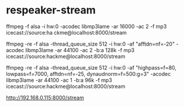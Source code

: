 # respeaker-stream

ffmpeg -f alsa -i hw:0 -acodec libmp3lame -ar 16000 -ac 2 -f mp3 icecast://source:ha
ckme@localhost:8000/stream

ffmpeg -re -f alsa -thread_queue_size 512 -i hw:0 -af "afftdn=nf=-20" -acodec libmp3lame -ar 44100 -ac 2 -b:a 128k -f mp3 icecast://source:hackme@localhost:8000/stream

ffmpeg -re -f alsa -thread_queue_size 512 -i hw:0 -af "highpass=f=80, lowpass=f=7000, afftdn=nf=-25, dynaudnorm=f=500:g=3" -acodec libmp3lame -ar 44100 -ac 1 -b:a 96k -f mp3 icecast://source:hackme@localhost:8000/stream

http://192.168.0.115:8000/stream
